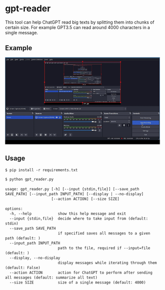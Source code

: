 # gpt-reader

This tool can help ChatGPT read big texts
by splitting them into chunks of certain size. 
For example GPT3.5 can read around 4000 characters in a single message. 

## Example

![Alt text](example.gif)

## Usage

```console
$ pip install -r requirements.txt
```

```console
$ python gpt_reader.py 

usage: gpt_reader.py [-h] [--input {stdin,file}] [--save_path SAVE_PATH] [--input_path INPUT_PATH] [--display | --no-display]
                     [--action ACTION] [--size SIZE]

options:
  -h, --help            show this help message and exit
  --input {stdin,file}  decide where to take input from (default: stdin)
  --save_path SAVE_PATH
                        if specified saves all messages to a given path (default: )
  --input_path INPUT_PATH
                        path to the file, required if --input=file (default: )
  --display, --no-display
                        display messages while iterating through them (default: False)
  --action ACTION       action for ChatGPT to perform after sending all messages (default: summarize all text)
  --size SIZE           size of a single message (default: 4000)
```

